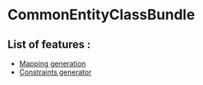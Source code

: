# CommonEntityClassBundle

List of features :
------------------

- [Mapping generation]
- [Constraints generator]

[Mapping generation]: https://github.com/thomasmerlin/CommonEntityClassBundle/blob/master/docs/Features/MappingGenerator.md
[Constraints generator]: https://github.com/thomasmerlin/CommonEntityClassBundle/blob/master/docs/Features/ConstraintsGenerator.md